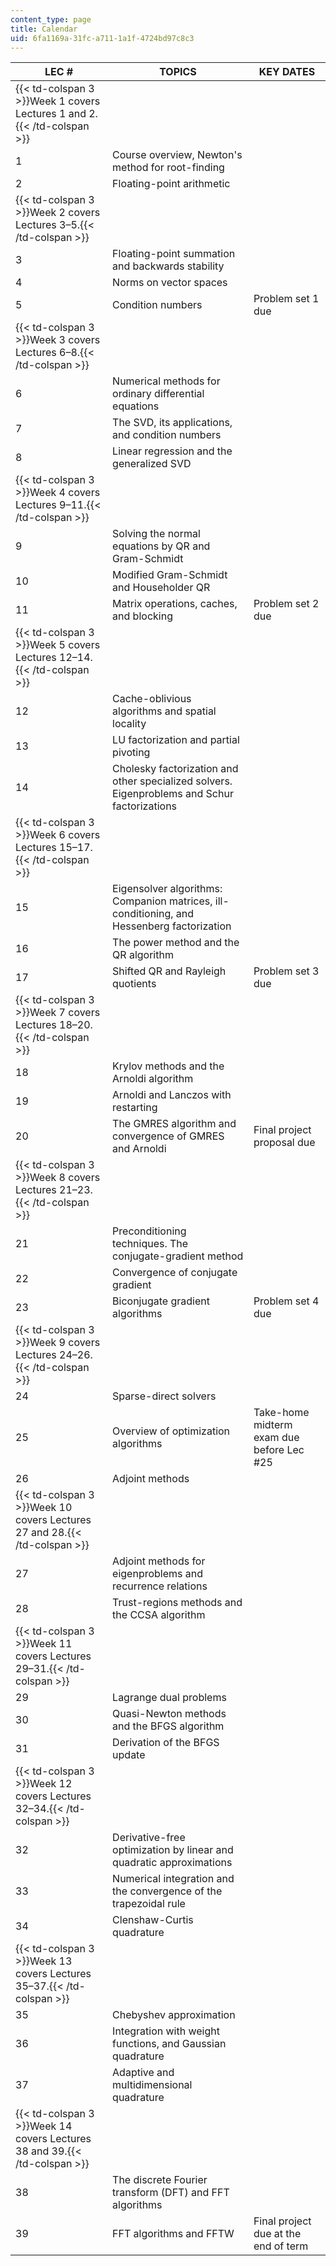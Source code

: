 ```yaml
---
content_type: page
title: Calendar
uid: 6fa1169a-31fc-a711-1a1f-4724bd97c8c3
---
```


| LEC # | TOPICS | KEY DATES |
| --- | --- | --- |
| {{< td-colspan 3 >}}Week 1 covers Lectures 1 and 2.{{< /td-colspan >}} |||
| 1 | Course overview, Newton's method for root-finding | &nbsp; |
| 2 | Floating-point arithmetic | &nbsp; |
| {{< td-colspan 3 >}}Week 2 covers Lectures 3–5.{{< /td-colspan >}} |||
| 3 | Floating-point summation and backwards stability | &nbsp; |
| 4 | Norms on vector spaces | &nbsp; |
| 5 | Condition numbers | Problem set 1 due |
| {{< td-colspan 3 >}}Week 3 covers Lectures 6–8.{{< /td-colspan >}} |||
| 6 | Numerical methods for ordinary differential equations | &nbsp; |
| 7 | The SVD, its applications, and condition numbers | &nbsp; |
| 8 | Linear regression and the generalized SVD | &nbsp; |
| {{< td-colspan 3 >}}Week 4 covers Lectures 9–11.{{< /td-colspan >}} |||
| 9 | Solving the normal equations by QR and Gram-Schmidt | &nbsp; |
| 10 | Modified Gram-Schmidt and Householder QR | &nbsp; |
| 11 | Matrix operations, caches, and blocking | Problem set 2 due |
| {{< td-colspan 3 >}}Week 5 covers Lectures 12–14.{{< /td-colspan >}} |||
| 12 | Cache-oblivious algorithms and spatial locality | &nbsp; |
| 13 | LU factorization and partial pivoting | &nbsp; |
| 14 | Cholesky factorization and other specialized solvers. Eigenproblems and Schur factorizations | &nbsp; |
| {{< td-colspan 3 >}}Week 6 covers Lectures 15–17.{{< /td-colspan >}} |||
| 15 | Eigensolver algorithms: Companion matrices, ill-conditioning, and Hessenberg factorization | &nbsp; |
| 16 | The power method and the QR algorithm | &nbsp; |
| 17 | Shifted QR and Rayleigh quotients | Problem set 3 due |
| {{< td-colspan 3 >}}Week 7 covers Lectures 18–20.{{< /td-colspan >}} |||
| 18 | Krylov methods and the Arnoldi algorithm | &nbsp; |
| 19 | Arnoldi and Lanczos with restarting | &nbsp; |
| 20 | The GMRES algorithm and convergence of GMRES and Arnoldi | Final project proposal due |
| {{< td-colspan 3 >}}Week 8 covers Lectures 21–23.{{< /td-colspan >}} |||
| 21 | Preconditioning techniques. The conjugate-gradient method | &nbsp; |
| 22 | Convergence of conjugate gradient | &nbsp; |
| 23 | Biconjugate gradient algorithms | Problem set 4 due |
| {{< td-colspan 3 >}}Week 9 covers Lectures 24–26.{{< /td-colspan >}} |||
| 24 | Sparse-direct solvers | &nbsp; |
| 25 | Overview of optimization algorithms | Take-home midterm exam due before Lec #25 |
| 26 | Adjoint methods | &nbsp; |
| {{< td-colspan 3 >}}Week 10 covers Lectures 27 and 28.{{< /td-colspan >}} |||
| 27 | Adjoint methods for eigenproblems and recurrence relations | &nbsp; |
| 28 | Trust-regions methods and the CCSA algorithm | &nbsp; |
| {{< td-colspan 3 >}}Week 11 covers Lectures 29–31.{{< /td-colspan >}} |||
| 29 | Lagrange dual problems | &nbsp; |
| 30 | Quasi-Newton methods and the BFGS algorithm | &nbsp; |
| 31 | Derivation of the BFGS update | &nbsp; |
| {{< td-colspan 3 >}}Week 12 covers Lectures 32–34.{{< /td-colspan >}} |||
| 32 | Derivative-free optimization by linear and quadratic approximations | &nbsp; |
| 33 | Numerical integration and the convergence of the trapezoidal rule | &nbsp; |
| 34 | Clenshaw-Curtis quadrature | &nbsp; |
| {{< td-colspan 3 >}}Week 13 covers Lectures 35–37.{{< /td-colspan >}} |||
| 35 | Chebyshev approximation | &nbsp; |
| 36 | Integration with weight functions, and Gaussian quadrature | &nbsp; |
| 37 | Adaptive and multidimensional quadrature | &nbsp; |
| {{< td-colspan 3 >}}Week 14 covers Lectures 38 and 39.{{< /td-colspan >}} |||
| 38 | The discrete Fourier transform (DFT) and FFT algorithms | &nbsp; |
| 39 | FFT algorithms and FFTW | Final project due at the end of term